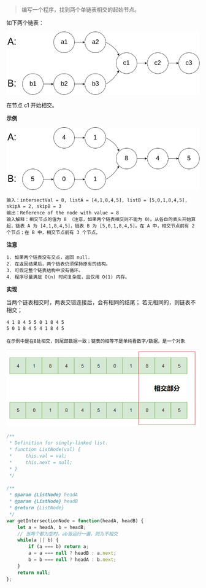 > 编写一个程序，找到两个单链表相交的起始节点。

如下两个链表：

![链表](../image/160/160_1.png)

在节点 c1 开始相交。

**示例**

![示例1](../image/160/160_2.png)

```
输入：intersectVal = 8, listA = [4,1,8,4,5], listB = [5,0,1,8,4,5], skipA = 2, skipB = 3
输出：Reference of the node with value = 8
输入解释：相交节点的值为 8 （注意，如果两个链表相交则不能为 0）。从各自的表头开始算起，链表 A 为 [4,1,8,4,5]，链表 B 为 [5,0,1,8,4,5]。在 A 中，相交节点前有 2 个节点；在 B 中，相交节点前有 3 个节点。
```

**注意**
```
1. 如果两个链表没有交点，返回 null.
2. 在返回结果后，两个链表仍须保持原有的结构。
3. 可假定整个链表结构中没有循环。
4. 程序尽量满足 O(n) 时间复杂度，且仅用 O(1) 内存。
```

**实现**

当两个链表相交时，两表交错连接后，会有相同的结尾；
若无相同的，则链表不相交；
```
4 1 8 4 5 5 0 1 8 4 5
5 0 1 8 4 5 4 1 8 4 5

在示例中是在8处相交，则尾部数据一致；链表的相等不是单纯看数字/数据，是一个对象
```
![图例](../image/160/160_3.png)

```JavaScript
/**
 * Definition for singly-linked list.
 * function ListNode(val) {
 *     this.val = val;
 *     this.next = null;
 * }
 */

/**
 * @param {ListNode} headA
 * @param {ListNode} headB
 * @return {ListNode}
 */
var getIntersectionNode = function(headA, headB) {
    let a = headA, b = headB;
    // 当两个都为空时，ab皆运行一遍，则为不相交
    while(a || b) {
        if (a === b) return a;
        a = a === null ? headB : a.next;
        b = b === null ? headA : b.next;
    }
    return null;
};
```